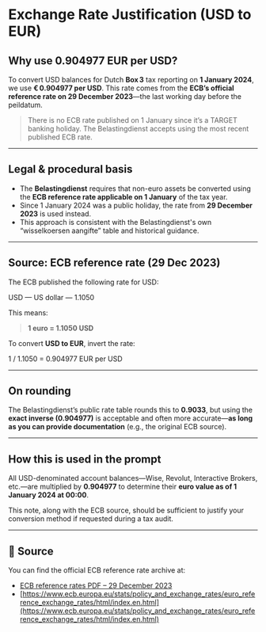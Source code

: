 # Exchange Rate Justification (USD to EUR)

## Why use 0.904977 EUR per USD?

To convert USD balances for Dutch **Box 3** tax reporting on **1 January 2024**, we use **€ 0.904977 per USD**. This rate comes from the **ECB’s official reference rate on 29 December 2023**—the last working day before the peildatum.

> There is no ECB rate published on 1 January since it’s a TARGET banking holiday. The Belastingdienst accepts using the most recent published ECB rate.

---

## Legal & procedural basis

- The **Belastingdienst** requires that non-euro assets be converted using the **ECB reference rate applicable on 1 January** of the tax year.
- Since 1 January 2024 was a public holiday, the rate from **29 December 2023** is used instead.
- This approach is consistent with the Belastingdienst's own “wisselkoersen aangifte” table and historical guidance.

---

## Source: ECB reference rate (29 Dec 2023)

The ECB published the following rate for USD:

USD — US dollar — 1.1050

This means:

> **1 euro = 1.1050 USD**

To convert **USD to EUR**, invert the rate:

1 / 1.1050 = 0.904977 EUR per USD


---

## On rounding

The Belastingdienst’s public rate table rounds this to **0.9033**, but using the **exact inverse (0.904977)** is acceptable and often more accurate—**as long as you can provide documentation** (e.g., the original ECB source).

---

## How this is used in the prompt

All USD-denominated account balances—Wise, Revolut, Interactive Brokers, etc.—are multiplied by **0.904977** to determine their **euro value as of 1 January 2024 at 00:00**.

This note, along with the ECB source, should be sufficient to justify your conversion method if requested during a tax audit.

---

## 📎 Source

You can find the official ECB reference rate archive at:  
- [ECB reference rates PDF – 29 December 2023](https://www.ecb.europa.eu/stats/exchange/eurofxref/shared/pdf/2023/12/20231229.pdf)
- [https://www.ecb.europa.eu/stats/policy_and_exchange_rates/euro_reference_exchange_rates/html/index.en.html](https://www.ecb.europa.eu/stats/policy_and_exchange_rates/euro_reference_exchange_rates/html/index.en.html)
